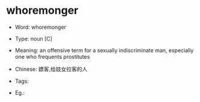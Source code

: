 # whoremonger

- Word: whoremonger

- Type: noun [C]
- Meaning: an offensive term for a sexually indiscriminate man, especially one who frequents prostitutes
- Chinese: 嫖客,给妓女拉客的人
- Tags: 
- Eg.: 

